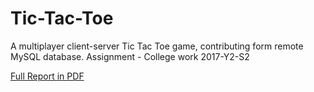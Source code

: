 # Tic-Tac-Toe

A multiplayer client-server Tic Tac Toe game, contributing form remote MySQL database. Assignment - College work 2017-Y2-S2

[Full Report in PDF](https://strategix.myqnapcloud.com/gogs/java/Tic-Tac-Toe/src/ecc400edd790f4dc41f2858886eccc19ed46a6ce/doc/documentation.pdf)